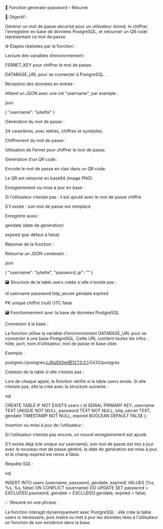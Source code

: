 🔐 Fonction generate-password – Résumé

🎯 Objectif :

Générer un mot de passe sécurisé pour un utilisateur donné, le chiffrer, l'enregistrer en base de données PostgreSQL, et retourner un QR code représentant ce mot de passe.

⚙️ Étapes réalisées par la fonction :

Lecture des variables d’environnement :

FERNET_KEY pour chiffrer le mot de passe.

DATABASE_URL pour se connecter à PostgreSQL.

Réception des données en entrée :

Attend un JSON avec une clé "username", par exemple :

json

{ "username": "juliette" }

Génération du mot de passe :

24 caractères, avec lettres, chiffres et symboles.

Chiffrement du mot de passe :

Utilisation de Fernet pour chiffrer le mot de passe.

Génération d’un QR code :

Encode le mot de passe en clair dans un QR code.

Le QR est retourné en base64 (image PNG).

Enregistrement ou mise à jour en base :

Si l’utilisateur n’existe pas : il est ajouté avec le mot de passe chiffré.

S’il existe : son mot de passe est remplacé.

Enregistre aussi :

gendate (date de génération)

expired (par défaut à false)

Réponse de la fonction :

Retourne un JSON contenant :

json

{
  "username": "juliette",
  "password_qr": "<QR CODE EN BASE64>"
}

🗃️ Structure de la table users créée si elle n'existe pas :

id	username	password	totp_secret	gendate	expired

PK	unique	chiffré	(null)	UTC	false


🗃️ Fonctionnement avec la base de données PostgreSQL

Connexion à la base :

La fonction utilise la variable d’environnement DATABASE_URL pour se connecter à une base PostgreSQL. Cette URL contient toutes les infos : hôte, port, nom d’utilisateur, mot de passe et base cible.

Exemple :

postgres://postgres:cJNzEtOleI@127.0.0.1:5432/postgres

Création de la table si elle n’existe pas :

Lors de chaque appel, la fonction vérifie si la table users existe. Si elle n’existe pas, elle la crée avec la structure suivante :

sql

CREATE TABLE IF NOT EXISTS users (
    id SERIAL PRIMARY KEY,
    username TEXT UNIQUE NOT NULL,
    password TEXT NOT NULL,
    totp_secret TEXT,
    gendate TIMESTAMP NOT NULL,
    expired BOOLEAN DEFAULT FALSE
);

Insertion ou mise à jour de l’utilisateur :

Si l’utilisateur n’existe pas encore, un nouvel enregistrement est ajouté.

S’il existe déjà (clé unique sur username), son mot de passe est mis à jour avec le nouveau mot de passe généré, la date de génération est mise à jour, et le champ expired est remis à false.

Requête SQL :

sql

INSERT INTO users (username, password, gendate, expired)
VALUES (%s, %s, %s, false)
ON CONFLICT (username) DO UPDATE SET
    password = EXCLUDED.password,
    gendate = EXCLUDED.gendate,
    expired = false;

✅ Résumé en une phrase :

La fonction interagit dynamiquement avec PostgreSQL : elle crée la table users si nécessaire, puis insère ou met à jour les données liées à l’utilisateur en fonction de son existence dans la base.